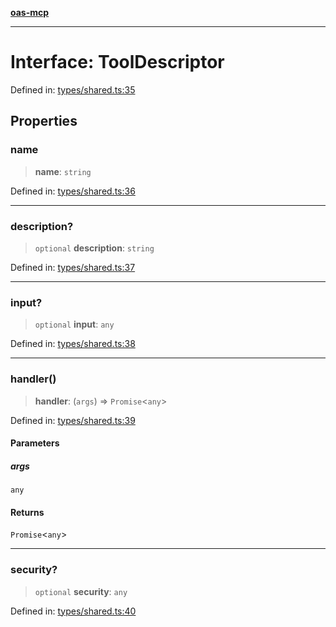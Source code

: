 [**oas-mcp**](../README.md)

***

# Interface: ToolDescriptor

Defined in: [types/shared.ts:35](https://github.com/elwizard33/oas-mcp/blob/360f27d669a1e52ab74d11caab548be9e7506b7d/src/types/shared.ts#L35)

## Properties

### name

> **name**: `string`

Defined in: [types/shared.ts:36](https://github.com/elwizard33/oas-mcp/blob/360f27d669a1e52ab74d11caab548be9e7506b7d/src/types/shared.ts#L36)

***

### description?

> `optional` **description**: `string`

Defined in: [types/shared.ts:37](https://github.com/elwizard33/oas-mcp/blob/360f27d669a1e52ab74d11caab548be9e7506b7d/src/types/shared.ts#L37)

***

### input?

> `optional` **input**: `any`

Defined in: [types/shared.ts:38](https://github.com/elwizard33/oas-mcp/blob/360f27d669a1e52ab74d11caab548be9e7506b7d/src/types/shared.ts#L38)

***

### handler()

> **handler**: (`args`) => `Promise`\<`any`\>

Defined in: [types/shared.ts:39](https://github.com/elwizard33/oas-mcp/blob/360f27d669a1e52ab74d11caab548be9e7506b7d/src/types/shared.ts#L39)

#### Parameters

##### args

`any`

#### Returns

`Promise`\<`any`\>

***

### security?

> `optional` **security**: `any`

Defined in: [types/shared.ts:40](https://github.com/elwizard33/oas-mcp/blob/360f27d669a1e52ab74d11caab548be9e7506b7d/src/types/shared.ts#L40)
